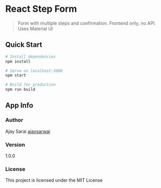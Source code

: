 # React Step Form

> Form with multiple steps and confirmation. Frontend only, no API. Uses Material UI

## Quick Start

```bash
# Install dependencies
npm install

# Serve on localhost:3000
npm start

# Build for production
npm run build
```

## App Info

### Author

Ajay Sarai
[ajaysarwai](https://www.linkedin.com/in/ajaysarwai/)

### Version

1.0.0

### License

This project is licensed under the MIT License
